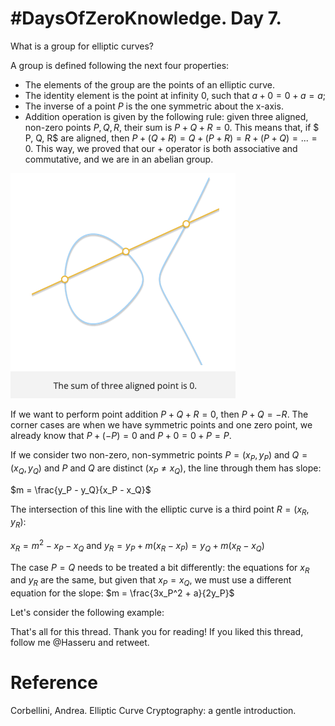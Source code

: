 # #DaysOfZeroKnowledge. Day 7.

What is a group for elliptic curves?

A group is defined following the next four properties:

- The elements of the group are the points of an elliptic curve.
- The identity element is the point at infinity 0, such that $a + 0 = 0 + a = a$;
- The inverse of a point $P$ is the one symmetric about the x-axis.
- Addition operation is given by the following rule: given three aligned, non-zero points $P, Q, R$, their sum is $P + Q + R = 0$. This means that, if 
$ P, Q, R$ are aligned, then $P+(Q+R)=Q+(P+R)=R+(P+Q) = ... =0$. This way, we proved that our $+$ operator is both associative and commutative, and we are in an abelian group.

![Sum of three aligned points](https://raw.githubusercontent.com/hasselalcala/DaysOfZeroKnowledge/main/images/ECC_2.png)

If we want to perform point addition $P + Q + R = 0$, then $P + Q = -R$. The corner cases are when we have symmetric points and one zero point, we already know that $P + (-P) = 0$ and $P + 0 = 0 + P = P$. 

If we consider two non-zero, non-symmetric points $P = (x_P , y_P )$ and $Q= (x_Q , y_Q )$ and $P$ and $Q$ are distinct $(x_P \neq x_Q)$, the line through them has slope:

$m = \frac{y_P - y_Q}{x_P - x_Q}$

The intersection of this line with the elliptic curve is a third point $R = (x_{R}, y_{R})$: 

$x_R = m^2 - x_P - x_Q$ and 
$y_R = y_P + m (x_R - x_P) = y_Q + m (x_R - x_Q)$

The case $P = Q$ needs to be treated a bit differently: the equations for $x_R$ and $y_R$ are the same, but given that $x_P = x_Q$, we must use a different equation for the slope:
 $m = \frac{3x_P^2 + a}{2y_P}$
 
 Let's consider the following example: 
 
 
That's all for this thread. Thank you for reading! If you liked this thread, follow me @Hasseru and retweet.


# Reference
Corbellini, Andrea. Elliptic Curve Cryptography: a gentle introduction.

